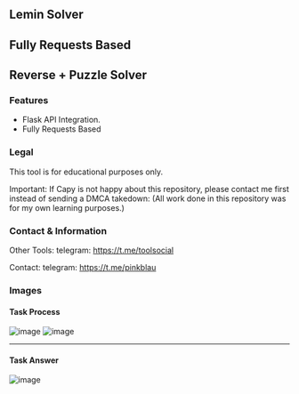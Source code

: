## Lemin Solver

## Fully Requests Based

## Reverse + Puzzle Solver

### Features
* Flask API Integration.
* Fully Requests Based

### Legal
This tool is for educational purposes only.

Important: If Capy is not happy about this repository, please contact me first instead of sending a DMCA takedown: (All work done in this repository was for my own learning purposes.)

### Contact & Information
Other Tools: telegram: https://t.me/toolsocial

Contact: telegram: https://t.me/pinkblau

### Images
#### Task Process
![image](https://github.com/user-attachments/assets/66499840-8a08-42fe-8e87-a66c16d410ee)
![image](https://github.com/user-attachments/assets/92243f95-fed1-4812-b6ea-c23a6b901f17)

***
#### Task Answer
![image](https://github.com/user-attachments/assets/5c7916f3-2237-477c-b3c8-5091da4a0d74)


